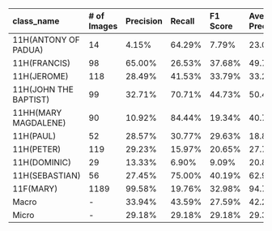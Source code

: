| class_name            | # of Images   | Precision   | Recall   | F1 Score   | Average Precision   |
|:----------------------|:--------------|:------------|:---------|:-----------|:--------------------|
| 11H(ANTONY OF PADUA)  | 14            | 4.15%       | 64.29%   | 7.79%      | 23.04%              |
| 11H(FRANCIS)          | 98            | 65.00%      | 26.53%   | 37.68%     | 49.75%              |
| 11H(JEROME)           | 118           | 28.49%      | 41.53%   | 33.79%     | 33.29%              |
| 11H(JOHN THE BAPTIST) | 99            | 32.71%      | 70.71%   | 44.73%     | 50.49%              |
| 11HH(MARY MAGDALENE)  | 90            | 10.92%      | 84.44%   | 19.34%     | 40.76%              |
| 11H(PAUL)             | 52            | 28.57%      | 30.77%   | 29.63%     | 18.89%              |
| 11H(PETER)            | 119           | 29.23%      | 15.97%   | 20.65%     | 27.71%              |
| 11H(DOMINIC)          | 29            | 13.33%      | 6.90%    | 9.09%      | 20.85%              |
| 11H(SEBASTIAN)        | 56            | 27.45%      | 75.00%   | 40.19%     | 62.97%              |
| 11F(MARY)             | 1189          | 99.58%      | 19.76%   | 32.98%     | 94.75%              |
| Macro                 | -             | 33.94%      | 43.59%   | 27.59%     | 42.25%              |
| Micro                 | -             | 29.18%      | 29.18%   | 29.18%     | 29.35%              |